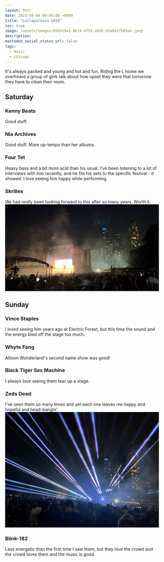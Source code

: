 ```yaml
---
layout: Post
date: 2024-08-04 00:00:00 +0000
title: "Lollapalooza 2024"
toc: true
image: /assets/images/65b519a1-8b14-4f52-a5d5-b5a8e17b09ab.jpeg
description: 
mastodon_social_status_url: false
tags: 
  - music
  - chicago
---
```




It's always packed and young and hot and fun. Riding the L home we overheard a group of girls talk about how upset they were that tomorrow they have to clean their room.


## Saturday

### Kenny Beats
Good stuff.

### Nia Archives
Good stuff. More up-tempo than her albums.

### Four Tet
Heavy bass and a bit more acid than his usual. I've been listening to a lot of interviews with him recently, and he fits his sets to the specific festival - it showed. I love seeing him happy while performing.

### Skrillex
We had _really_ been looking forward to this after so many years. Worth it.
![IMG_3401](/assets/images/65b519a1-8b14-4f52-a5d5-b5a8e17b09ab.jpeg)


## Sunday

### Vince Staples
I loved seeing him years ago at Electric Forest, but this time the sound and the energy bled off the stage too much.

### Whyte Fang
Allison Wonderland's second name show was good!

### Black Tiger Sex Machine
I always love seeing them tear up a stage.

### Zeds Dead
I've seen them so many times and yet each one leaves me happy and hopeful and head-bangin'.
![IMG_3413](/assets/images/e74495c7-3560-4ab4-aeff-79dfbf52c661.jpeg)


### Blink-182
Less energetic than the first time I saw them, but they love the crowd and the crowd loves them and the music is good.
